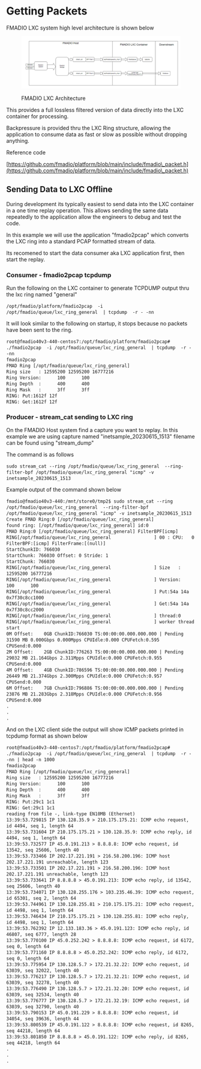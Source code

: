 # Getting Packets

FMADIO LXC system high level architecture is shown below

<figure><img src="../.gitbook/assets/image (2).png" alt=""><figcaption><p>FMADIO LXC Architecture</p></figcaption></figure>

This provides a full lossless filtered version of data directly into the LXC container for processing.&#x20;

Backpressure is provided thru the LXC Ring structure, allowing the application to consume data as fast or slow as possible without dropping anything.

Reference code

[https://github.com/fmadio/platform/blob/main/include/fmadio\_packet.h](https://github.com/fmadio/platform/blob/main/include/fmadio\_packet.h)

## Sending Data to LXC Offline

During development its typically easiest to send data into the LXC container in a one time replay operation. This allows sending the same data repeatedly to the application allow the engineers to debug and test the code.

In this example we will use the application "fmadio2pcap" which converts the LXC ring into a standard PCAP formatted stream of data.

Its recomened to start the data consumer aka LXC application first, then start the replay.

### Consumer - fmadio2pcap tcpdump

Run the following on the LXC container to generate TCPDUMP output thru the lxc ring named "general"

```
/opt/fmadio/platform/fmadio2pcap  -i /opt/fmadio/queue/lxc_ring_general  | tcpdump  -r - -nn
```

It will look similar to the following on startup, it stops because no packets have been sent to the ring.

```
root@fmadio40v3-440-centos7:/opt/fmadio/platform/fmadio2pcap# ./fmadio2pcap  -i /opt/fmadio/queue/lxc_ring_general  | tcpdump  -r - -nn
fmadio2pcap
FMAD Ring [/opt/fmadio/queue/lxc_ring_general]
Ring size   : 12595200 12595200 16777216
Ring Version:      100      100
Ring Depth  :      400      400
Ring Mask   :      3ff      3ff
RING: Put:1612f 12f
RING: Get:1612f 12f
```

### Producer - stream\_cat sending to LXC ring

On the FMADIO Host system find a capture you want to replay. In this example we are using capture named "inetsample\_20230615\_1513" filename can be found using "stream\_dump"

The command is as follows

```
sudo stream_cat --ring /opt/fmadio/queue/lxc_ring_general  --ring-filter-bpf /opt/fmadio/queue/lxc_ring_general "icmp" -v inetsample_20230615_1513
```

Example output of the command shown below

```
fmadio@fmadio40v3-440:/mnt/store0/tmp2$ sudo stream_cat --ring /opt/fmadio/queue/lxc_ring_general  --ring-filter-bpf /opt/fmadio/queue/lxc_ring_general "icmp" -v inetsample_20230615_1513
Create FMAD Ring:0 [/opt/fmadio/queue/lxc_ring_general]
found ring: [/opt/fmadio/queue/lxc_ring_general] id:0
FMAD Ring:0 [/opt/fmadio/queue/lxc_ring_general] FilterBPF[icmp]
RING[/opt/fmadio/queue/lxc_ring_general                ] 00 : CPU:   0 FilterBPF:[icmp] FilterFrame:[(null)]
StartChunkID: 766030
StartChunk: 766030 Offset: 0 Stride: 1
StartChunk: 766030
RING[/opt/fmadio/queue/lxc_ring_general                ] Size   : 12595200 16777216
RING[/opt/fmadio/queue/lxc_ring_general                ] Version:      100      100
RING[/opt/fmadio/queue/lxc_ring_general                ] Put:54a 14a 0x7f30c8cc1000
RING[/opt/fmadio/queue/lxc_ring_general                ] Get:54a 14a 0x7f30c8cc2000
RING[/opt/fmadio/queue/lxc_ring_general                ] thread:0
RING[/opt/fmadio/queue/lxc_ring_general                ] worker thread start
0M Offset:    0GB ChunkID:766030 TS:00:00:00.000.000.000 | Pending  31590 MB 0.000Gbps 0.000Mpps CPUIdle:0.000 CPUFetch:0.595 CPUSend:0.000
2M Offset:    2GB ChunkID:776263 TS:00:00:00.000.000.000 | Pending  29032 MB 21.164Gbps 2.311Mpps CPUIdle:0.000 CPUFetch:0.955 CPUSend:0.000
4M Offset:    4GB ChunkID:786596 TS:00:00:00.000.000.000 | Pending  26449 MB 21.374Gbps 2.300Mpps CPUIdle:0.000 CPUFetch:0.957 CPUSend:0.000
6M Offset:    7GB ChunkID:796886 TS:00:00:00.000.000.000 | Pending  23876 MB 21.283Gbps 2.318Mpps CPUIdle:0.000 CPUFetch:0.956 CPUSend:0.000
.
.
.

```

And on the LXC client side the output will show ICMP packets printed in tcpdump format as shown below

```
root@fmadio40v3-440-centos7:/opt/fmadio/platform/fmadio2pcap# ./fmadio2pcap  -i /opt/fmadio/queue/lxc_ring_general  | tcpdump  -r - -nn | head -n 1000
fmadio2pcap
FMAD Ring [/opt/fmadio/queue/lxc_ring_general]
Ring size   : 12595200 12595200 16777216
Ring Version:      100      100
Ring Depth  :      400      400
Ring Mask   :      3ff      3ff
RING: Put:29c1 1c1
RING: Get:29c1 1c1
reading from file -, link-type EN10MB (Ethernet)
13:39:53.729815 IP 130.128.35.9 > 210.175.175.21: ICMP echo request, id 4494, seq 1, length 64
13:39:53.731604 IP 210.175.175.21 > 130.128.35.9: ICMP echo reply, id 4494, seq 1, length 64
13:39:53.732577 IP 45.0.191.213 > 8.8.8.8: ICMP echo request, id 13542, seq 25606, length 40
13:39:53.733466 IP 202.17.221.191 > 216.58.200.196: ICMP host 202.17.221.191 unreachable, length 123
13:39:53.733501 IP 202.17.221.191 > 216.58.200.196: ICMP host 202.17.221.191 unreachable, length 123
13:39:53.733641 IP 8.8.8.8 > 45.0.191.213: ICMP echo reply, id 13542, seq 25606, length 40
13:39:53.734071 IP 130.128.255.176 > 103.235.46.39: ICMP echo request, id 65301, seq 2, length 64
13:39:53.744961 IP 130.128.255.81 > 210.175.175.21: ICMP echo request, id 4498, seq 1, length 64
13:39:53.746434 IP 210.175.175.21 > 130.128.255.81: ICMP echo reply, id 4498, seq 1, length 64
13:39:53.762392 IP 12.133.183.36 > 45.0.191.123: ICMP echo reply, id 46807, seq 6777, length 28
13:39:53.770100 IP 45.0.252.242 > 8.8.8.8: ICMP echo request, id 6172, seq 0, length 64
13:39:53.771160 IP 8.8.8.8 > 45.0.252.242: ICMP echo reply, id 6172, seq 0, length 64
13:39:53.775954 IP 130.128.5.7 > 172.21.32.22: ICMP echo request, id 63039, seq 32022, length 40
13:39:53.776217 IP 130.128.5.7 > 172.21.32.21: ICMP echo request, id 63039, seq 32278, length 40
13:39:53.776490 IP 130.128.5.7 > 172.21.32.20: ICMP echo request, id 63039, seq 32534, length 40
13:39:53.776777 IP 130.128.5.7 > 172.21.32.19: ICMP echo request, id 63039, seq 32790, length 40
13:39:53.790153 IP 45.0.191.229 > 8.8.8.8: ICMP echo request, id 34054, seq 39636, length 44
13:39:53.800539 IP 45.0.191.122 > 8.8.8.8: ICMP echo request, id 8265, seq 44218, length 64
13:39:53.801850 IP 8.8.8.8 > 45.0.191.122: ICMP echo reply, id 8265, seq 44218, length 64
.
.
.


```
